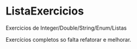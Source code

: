 # ListaExercicios
Exercicios de Integer/Double/String/Enum/Listas

Exercícios completos so falta refatorar e melhorar.
